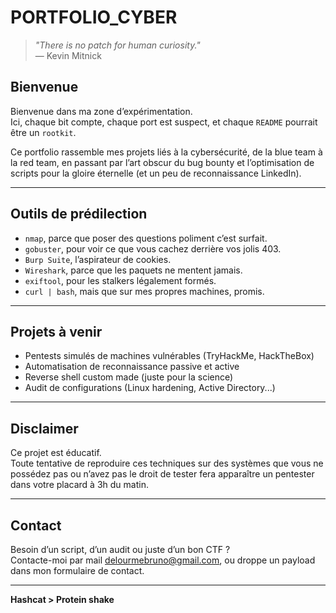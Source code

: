 #  PORTFOLIO_CYBER

> _"There is no patch for human curiosity."_  
> — Kevin Mitnick

##  Bienvenue

Bienvenue dans ma zone d’expérimentation.  
Ici, chaque bit compte, chaque port est suspect, et chaque `README` pourrait être un `rootkit`.

Ce portfolio rassemble mes projets liés à la cybersécurité, de la blue team à la red team, en passant par l’art obscur du bug bounty et l’optimisation de scripts pour la gloire éternelle (et un peu de reconnaissance LinkedIn).

---

##  Outils de prédilection

- `nmap`, parce que poser des questions poliment c’est surfait.
- `gobuster`, pour voir ce que vous cachez derrière vos jolis 403.
- `Burp Suite`, l’aspirateur de cookies.
- `Wireshark`, parce que les paquets ne mentent jamais.
- `exiftool`, pour les stalkers légalement formés.
- `curl | bash`, mais que sur mes propres machines, promis.

---

##  Projets à venir

-  Pentests simulés de machines vulnérables (TryHackMe, HackTheBox)
-  Automatisation de reconnaissance passive et active
-  Reverse shell custom made (juste pour la science)
-  Audit de configurations (Linux hardening, Active Directory...)

---

##  Disclaimer

Ce projet est éducatif.  
Toute tentative de reproduire ces techniques sur des systèmes que vous ne possédez pas ou n’avez pas le droit de tester fera apparaître un pentester dans votre placard à 3h du matin.

---

##  Contact

Besoin d’un script, d’un audit ou juste d’un bon CTF ?  
Contacte-moi par mail delourmebruno@gmail.com, ou droppe un payload dans mon formulaire de contact.

---

**Hashcat > Protein shake**
